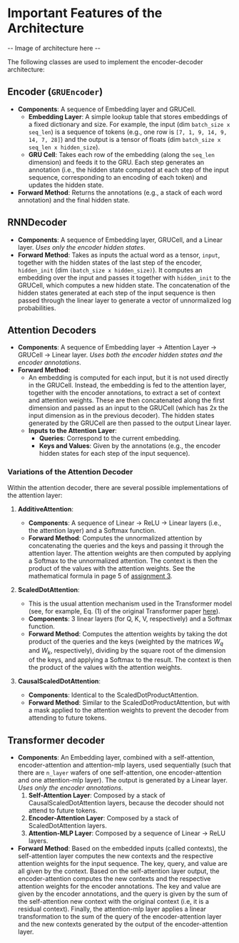 # Important Features of the Architecture

-- Image of architecture here --

The following classes are used to implement the encoder-decoder architecture:

## Encoder (`GRUEncoder`)

- **Components**: A sequence of Embedding layer and GRUCell.
  - **Embedding Layer**: A simple lookup table that stores embeddings of a fixed dictionary and size. For example, the input (dim `batch_size x seq_len`) is a sequence of tokens (e.g., one row is `[7, 1, 9, 14, 9, 14, 7, 28]`) and the output is a tensor of floats (dim `batch_size x seq_len x hidden_size`).
  - **GRU Cell**: Takes each row of the embedding (along the `seq_len` dimension) and feeds it to the GRU. Each step generates an annotation (i.e., the hidden state computed at each step of the input sequence, corresponding to an encoding of each token) and updates the hidden state.
- **Forward Method**: Returns the annotations (e.g., a stack of each word annotation) and the final hidden state.

## RNNDecoder

- **Components**: A sequence of Embedding layer, GRUCell, and a Linear layer. *Uses only the encoder hidden states*.
- **Forward Method**: Takes as inputs the actual word as a tensor, `input`, together with the hidden states of the last step of the encoder, `hidden_init` (dim `(batch_size x hidden_size)`). It computes an embedding over the input and passes it together with `hidden_init` to the GRUCell, which computes a new hidden state. The concatenation of the hidden states generated at each step of the input sequence is then passed through the linear layer to generate a vector of unnormalized log probabilities.

## Attention Decoders

- **Components**: A sequence of Embedding layer -> Attention Layer -> GRUCell -> Linear layer. *Uses both the encoder hidden states and the encoder annotations*.
- **Forward Method**:
  - An embedding is computed for each input, but it is not used directly in the GRUCell. Instead, the embedding is fed to the attention layer, together with the encoder annotations, to extract a set of context and attention weights. These are then concatenated along the first dimension and passed as an input to the GRUCell (which has 2x the input dimension as in the previous decoder). The hidden states generated by the GRUCell are then passed to the output Linear layer.
  - **Inputs to the Attention Layer**:
    - **Queries**: Correspond to the current embedding.
    - **Keys and Values**: Given by the annotations (e.g., the encoder hidden states for each step of the input sequence).

### Variations of the Attention Decoder

Within the attention decoder, there are several possible implementations of the attention layer:

1. **AdditiveAttention**:
     - **Components**: A sequence of Linear -> ReLU -> Linear layers (i.e., the attention layer) and a Softmax function.
     - **Forward Method**: Computes the unnormalized attention by concatenating the queries and the keys and passing it through the attention layer. The attention weights are then computed by applying a Softmax to the unnormalized attention. The context is then the product of the values with the attention weights. See the mathematical formula in page 5 of [assignment 3](http://www.cs.toronto.edu/~rgrosse/courses/csc421_2019/assignments/assignment3.pdf).

2. **ScaledDotAttention**:
     - This is the usual attention mechanism used in the Transformer model (see, for example, Eq. (1) of the original Transformer paper [here](https://arxiv.org/pdf/1706.03762)).
     - **Components**: 3 linear layers (for Q, K, V, respectively) and a Softmax function.
     - **Forward Method**: Computes the attention weights by taking the dot product of the queries and the keys (weighted by the matrices $W_q$ and $W_k$, respectively), dividing by the square root of the dimension of the keys, and applying a Softmax to the result. The context is then the product of the values with the attention weights.

3. **CausalScaledDotAttention**:
     - **Components**: Identical to the ScaledDotProductAttention.
     - **Forward Method**: Similar to the ScaledDotProductAttention, but with a mask applied to the attention weights to prevent the decoder from attending to future tokens.

## Transformer decoder

- **Components**: An Embedding layer, combined with a self-attention, encoder-attention and attention-mlp layers, used sequentially (such that there are `n_layer` wafers of one self-attention, one encoder-attention and one attention-mlp layer). The output is generated by a Linear layer. *Uses only the encoder annotations*.
    1. **Self-Attention Layer**: Composed by a stack of CausalScaledDotAttention layers, because the decoder should not attend to future tokens.
    2. **Encoder-Attention Layer**: Composed by a stack of ScaledDotAttention layers.
    3. **Attention-MLP Layer**: Composed by a sequence of Linear -> ReLU layers.
- **Forward Method**: Based on the embedded inputs (called contexts), the self-attention layer computes the new contexts and the respective attention weights for the input sequence. The key, query, and value are all given by the context. Based on the self-attention layer output, the encoder-attention computes the new contexts and the respective attention weights for the encoder annotations. The key and value are given by the encoder annotations, and the query is given by the sum of the self-attention new context with the original context (i.e, it is a residual context). Finally, the attention-mlp layer applies a linear transformation to the sum of the query of the encoder-attention layer and the new contexts generated by the output of the encoder-attention layer.
